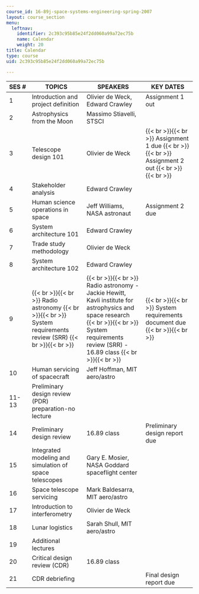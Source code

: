 ```yaml
---
course_id: 16-89j-space-systems-engineering-spring-2007
layout: course_section
menu:
  leftnav:
    identifier: 2c393c95b85e24f2dd060a99a72ec75b
    name: Calendar
    weight: 20
title: Calendar
type: course
uid: 2c393c95b85e24f2dd060a99a72ec75b

---
```


| SES # | TOPICS | SPEAKERS | KEY DATES |
| --- | --- | --- | --- |
| 1 | Introduction and project definition | Olivier de Weck, Edward Crawley | Assignment 1 out |
| 2 | Astrophysics from the Moon | Massimo Stiavelli, STSCI | &nbsp; |
| 3 | Telescope design 101 | Olivier de Weck |  {{< br >}}{{< br >}} Assignment 1 due {{< br >}}{{< br >}} Assignment 2 out {{< br >}}{{< br >}}  |
| 4 | Stakeholder analysis | Edward Crawley | &nbsp; |
| 5 | Human science operations in space | Jeff Williams, NASA astronaut | Assignment 2 due |
| 6 | System architecture 101 | Edward Crawley | &nbsp; |
| 7 | Trade study methodology | Olivier de Weck | &nbsp; |
| 8 | System architecture 102 | Edward Crawley | &nbsp; |
| 9 |  {{< br >}}{{< br >}} Radio astronomy {{< br >}}{{< br >}} System requirements review (SRR) {{< br >}}{{< br >}}  |  {{< br >}}{{< br >}} Radio astronomy - Jackie Hewitt, Kavli institute for astrophysics and space research {{< br >}}{{< br >}} System requirements review (SRR) - 16.89 class {{< br >}}{{< br >}}  |  {{< br >}}{{< br >}} System requirements document due {{< br >}}{{< br >}}  |
| 10 | Human servicing of spacecraft | Jeff Hoffman, MIT aero/astro | &nbsp; |
| 11-13 | Preliminary design review (PDR) preparation-no lecture | &nbsp; |
| 14 | Preliminary design review | 16.89 class | Preliminary design report due |
| 15 | Integrated modeling and simulation of space telescopes | Gary E. Mosier, NASA Goddard spaceflight center | &nbsp; |
| 16 | Space telescope servicing | Mark Baldesarra, MIT aero/astro | &nbsp; |
| 17 | Introduction to interferometry | Olivier de Weck | &nbsp; |
| 18 | Lunar logistics | Sarah Shull, MIT aero/astro | &nbsp; |
| 19 | Additional lectures | &nbsp; |
| 20 | Critical design review (CDR) | 16.89 class | &nbsp; |
| 21 | CDR debriefing | &nbsp; | Final design report due